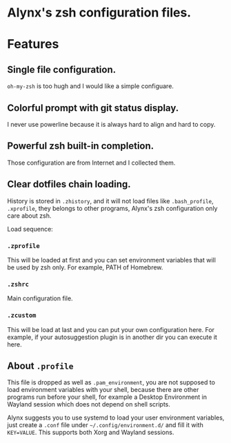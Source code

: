 Alynx's zsh configuration files.
================================

# Features

## Single file configuration.

`oh-my-zsh` is too hugh and I would like a simple configuare.

## Colorful prompt with git status display.

I never use powerline because it is always hard to align and hard to copy.

## Powerful zsh built-in completion.

Those configuration are from Internet and I collected them.

## Clear dotfiles chain loading.

History is stored in `.zhistory`, and it will not load files like `.bash_profile`, `.xprofile`, they belongs to other programs, Alynx's zsh configuration only care about zsh.

Load sequence:
	
### `.zprofile`

This will be loaded at first and you can set environment variables that will be used by zsh only. For example, PATH of Homebrew.

### `.zshrc`

Main configuration file.

### `.zcustom`

This will be load at last and you can put your own configuration here. For example, if your autosuggestion plugin is in another dir you can execute it here.

## About `.profile`

This file is dropped as well as `.pam_environment`, you are not supposed to load environment variables with your shell, because there are other programs run before your shell, for example a Desktop Environment in Wayland session which does not depend on shell scripts.

Alynx suggests you to use systemd to load your user environment variables, just create a `.conf` file under `~/.config/environment.d/` and fill it with `KEY=VALUE`. This supports both Xorg and Wayland sessions.

